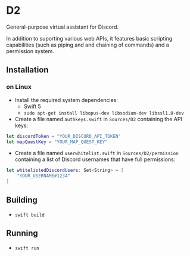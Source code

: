 # D2
General-purpose virtual assistant for Discord.

In addition to suporting various web APIs, it features basic scripting capabilities (such as piping and and chaining of commands) and a permission system.

## Installation

### on Linux
* Install the required system dependencies:
	* Swift 5
    * `sudo apt-get install libopus-dev libsodium-dev libssl1.0-dev`
* Create a file named `authkeys.swift` in `Sources/D2` containing the API keys:

```swift
let discordToken = "YOUR_DISCORD_API_TOKEN"
let mapQuestKey = "YOUR_MAP_QUEST_KEY"
```

* Create a file named `userwhitelist.swift` in `Sources/D2/permission` containing a list of Discord usernames that have full permissions:

```swift
let whitelistedDiscordUsers: Set<String> = [
	"YOUR_USERNAME#1234"
]
```

## Building
* `swift build`

## Running
* `swift run`
